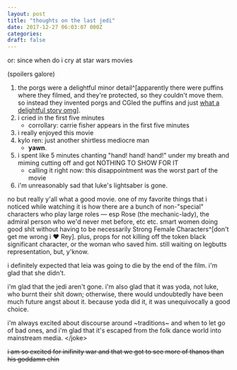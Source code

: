 ```yaml
---
layout: post
title: "thoughts on the last jedi"
date: 2017-12-27 06:03:07 000Z
categories:
draft: false
---
```


or: since when do i cry at star wars movies

(spoilers galore)


1. the porgs were a delightful minor detail^[apparently there were puffins where they filmed, and they're protected, so they couldn't move them. so instead they invented porgs and CGIed the puffins and just [what a delightful story omg](http://www.starwars.com/news/designing-star-wars-the-last-jedi-part-1-how-porgs-were-hatched)].
2. i cried in the first five minutes
    * corrollary: carrie fisher appears in the first five minutes
3. i really enjoyed this movie
4. kylo ren: just another shirtless mediocre man
    * **yawn**.
5. i spent like 5 minutes chanting "hand! hand! hand!" under my breath and miming cutting off and got NOTHING TO SHOW FOR IT
    * calling it right now: this disappointment was the worst part of the movie
6. i'm unreasonably sad that luke's lightsaber is gone.

no but really y'all what a good movie. one of my favorite things that i noticed while watching it is how there are a bunch of non-"special" characters who play large roles — esp Rose (the mechanic-lady), the admiral person who we'd never met before, etc etc. smart women doing good shit without having to be necessarily Strong Female Characters^[don't get me wrong i ❤️ Rey].
plus, props for not killing off the token black significant character, or the woman who saved him. still waiting on legbutts representation, but, y'know.

i definitely expected that leia was going to die by the end of the film. i'm glad that she didn't.

i'm glad that the jedi aren't gone. i'm also glad that it was yoda, not luke, who burnt their shit down; otherwise, there would undoubtedly have been much future angst about it. because yoda did it, it was unequivocally a good choice.

i'm always excited about discourse around ~traditions~ and when to let go of bad ones, and i'm glad that it's escaped from the folk dance world into mainstream media. \</joke\>

<del>i am so excited for inifinity war and that we got to see more of thanos than his goddamn chin</del>